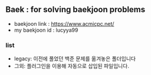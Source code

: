 ## Baek : for solving baekjoon problems

- baekjoon link : https://www.acmicpc.net/
- my baekjoon id : lucyya99

### list
- legacy: 이전에 풀었던 백준 문제를 옮겨놓은 폴더입니다
- 그외: 플러그인을 이용해 자동으로 삽입된 파일입니다.
